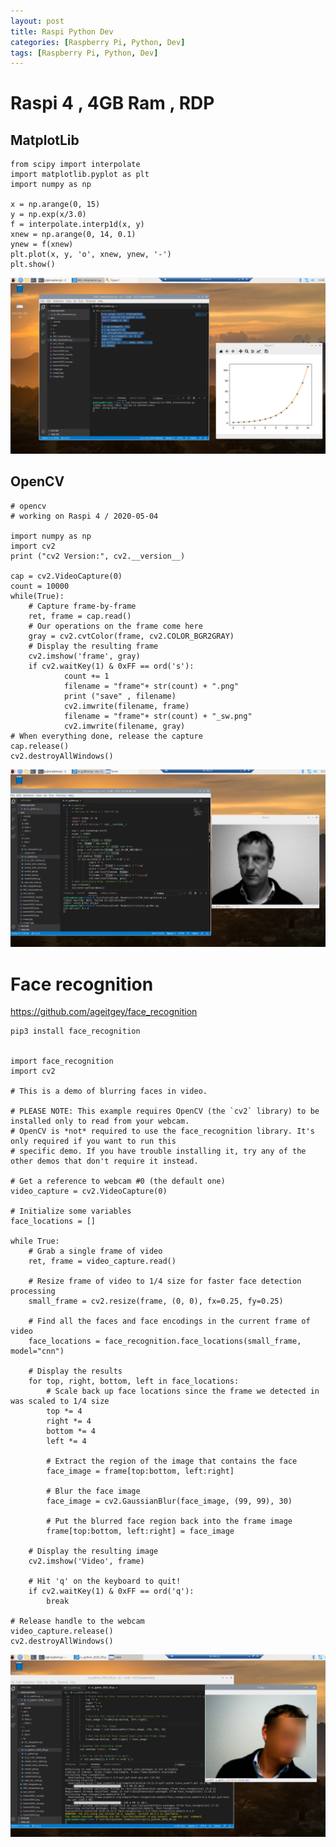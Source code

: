 ```yaml
---
layout: post
title: Raspi Python Dev 
categories: [Raspberry Pi, Python, Dev]
tags: [Raspberry Pi, Python, Dev]
---
```



# Raspi 4 , 4GB Ram , RDP 


## MatplotLib 

    from scipy import interpolate
    import matplotlib.pyplot as plt
    import numpy as np 

    x = np.arange(0, 15)
    y = np.exp(x/3.0)
    f = interpolate.interp1d(x, y)
    xnew = np.arange(0, 14, 0.1)
    ynew = f(xnew)
    plt.plot(x, y, 'o', xnew, ynew, '-')
    plt.show()

![2020 09 04 R A S P I R D P V S C O D E P Y T H O N Matplatlib](../pic/2020-09-04-RASPI-RDP-VSCODE-PYTHON-matplatlib.png)


## OpenCV 

    # opencv 
    # working on Raspi 4 / 2020-05-04

    import numpy as np
    import cv2
    print ("cv2 Version:", cv2.__version__)

    cap = cv2.VideoCapture(0)
    count = 10000
    while(True):
        # Capture frame-by-frame
        ret, frame = cap.read()
        # Our operations on the frame come here
        gray = cv2.cvtColor(frame, cv2.COLOR_BGR2GRAY)
        # Display the resulting frame
        cv2.imshow('frame', gray)
        if cv2.waitKey(1) & 0xFF == ord('s'):
                count += 1
                filename = "frame"+ str(count) + ".png"
                print ("save" , filename) 
                cv2.imwrite(filename, frame)
                filename = "frame"+ str(count) + "_sw.png"
                cv2.imwrite(filename, gray)
    # When everything done, release the capture
    cap.release()
    cv2.destroyAllWindows()


![2020 09 04 Rdp Raspi Python Opencv](../pic/2020-09-04-rdp-raspi-python-opencv.png)

# Face recognition 

https://github.com/ageitgey/face_recognition 

    pip3 install face_recognition


    import face_recognition
    import cv2

    # This is a demo of blurring faces in video.

    # PLEASE NOTE: This example requires OpenCV (the `cv2` library) to be installed only to read from your webcam.
    # OpenCV is *not* required to use the face_recognition library. It's only required if you want to run this
    # specific demo. If you have trouble installing it, try any of the other demos that don't require it instead.

    # Get a reference to webcam #0 (the default one)
    video_capture = cv2.VideoCapture(0)

    # Initialize some variables
    face_locations = []

    while True:
        # Grab a single frame of video
        ret, frame = video_capture.read()

        # Resize frame of video to 1/4 size for faster face detection processing
        small_frame = cv2.resize(frame, (0, 0), fx=0.25, fy=0.25)

        # Find all the faces and face encodings in the current frame of video
        face_locations = face_recognition.face_locations(small_frame, model="cnn")

        # Display the results
        for top, right, bottom, left in face_locations:
            # Scale back up face locations since the frame we detected in was scaled to 1/4 size
            top *= 4
            right *= 4
            bottom *= 4
            left *= 4

            # Extract the region of the image that contains the face
            face_image = frame[top:bottom, left:right]

            # Blur the face image
            face_image = cv2.GaussianBlur(face_image, (99, 99), 30)

            # Put the blurred face region back into the frame image
            frame[top:bottom, left:right] = face_image

        # Display the resulting image
        cv2.imshow('Video', frame)

        # Hit 'q' on the keyboard to quit!
        if cv2.waitKey(1) & 0xFF == ord('q'):
            break

    # Release handle to the webcam
    video_capture.release()
    cv2.destroyAllWindows() 


![2020 09 04 Raspipi Python Face Recognition File](../pic/2020-09-04-raspipi-python-face-recognition-file.png) 



